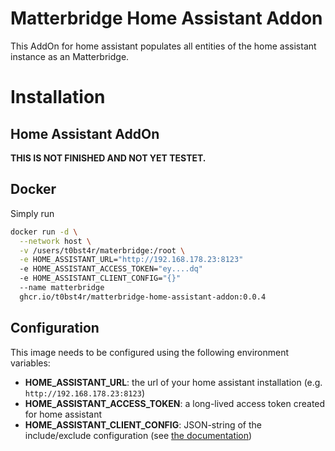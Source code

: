 # Matterbridge Home Assistant Addon

This AddOn for home assistant populates all entities of the home assistant instance as an Matterbridge.

# Installation

## Home Assistant AddOn

**THIS IS NOT FINISHED AND NOT YET TESTET.**

## Docker

Simply run
```bash
docker run -d \
  --network host \
  -v /users/t0bst4r/materbridge:/root \
  -e HOME_ASSISTANT_URL="http://192.168.178.23:8123"
  -e HOME_ASSISTANT_ACCESS_TOKEN="ey....dq"
  -e HOME_ASSISTANT_CLIENT_CONFIG="{}"
  --name matterbridge
  ghcr.io/t0bst4r/matterbridge-home-assistant-addon:0.0.4
```

## Configuration
This image needs to be configured using the following environment variables:

- **HOME_ASSISTANT_URL**: the url of your home assistant installation (e.g. `http://192.168.178.23:8123`)
- **HOME_ASSISTANT_ACCESS_TOKEN**: a long-lived access token created for home assistant
- **HOME_ASSISTANT_CLIENT_CONFIG**: JSON-string of the include/exclude configuration (see [the documentation](https://github.com/t0bst4r/matterbridge-home-assistant?tab=readme-ov-file#configuration))

